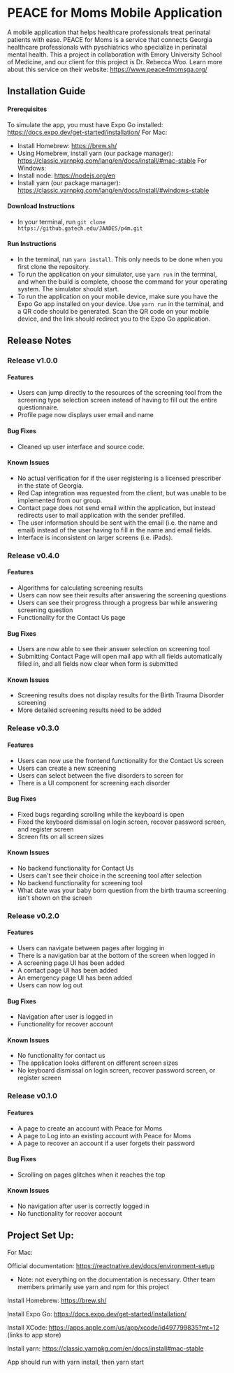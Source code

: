 # PEACE for Moms Mobile Application

A mobile application that helps healthcare professionals treat perinatal patients with ease. PEACE for Moms is a service that connects Georgia healthcare professionals with pyschiatrics who specialize in perinatal mental health. This a project in collaboration with Emory University School of Medicine, and our client for this project is Dr. Rebecca Woo. Learn more about this service on their website: https://www.peace4momsga.org/

## Installation Guide
#### Prerequisites
To simulate the app, you must have Expo Go installed: https://docs.expo.dev/get-started/installation/
For Mac:
- Install Homebrew: https://brew.sh/
- Using Homebrew, install yarn (our package manager): https://classic.yarnpkg.com/lang/en/docs/install/#mac-stable
For Windows:
- Install node: https://nodejs.org/en
- Install yarn (our package manager): https://classic.yarnpkg.com/lang/en/docs/install/#windows-stable

#### Download Instructions
- In your terminal, run `git clone https://github.gatech.edu/JAADES/p4m.git`

#### Run Instructions
- In the terminal, run `yarn install`. This only needs to be done when you first clone the repository.
- To run the application on your simulator, use `yarn run` in the terminal, and when the build is complete, choose the command for your operating system. The simulator should start. 
- To run the application on your mobile device, make sure you have the Expo Go app installed on your device. Use `yarn run` in the terminal, and a QR code should be generated. Scan the QR code on your mobile device, and the link should redirect you to the Expo Go application. 

## Release Notes

### Release v1.0.0

#### Features
- Users can jump directly to the resources of the screening tool from the screening type selection screen instead of having to fill out the entire questionnaire.
- Profile page now displays user email and name

#### Bug Fixes
- Cleaned up user interface and source code.
#### Known Issues
- No actual verification for if the user registering is a licensed prescriber in the state of Georgia. 
- Red Cap integration was requested from the client, but was unable to be implemented from our group.
- Contact page does not send email within the application, but instead redirects user to mail application with the sender prefilled.
- The user information should be sent with the email (i.e. the name and email) instead of the user having to fill in the name and email fields.
- Interface is inconsistent on larger screens (i.e. iPads).


### Release v0.4.0

#### Features

- Algorithms for calculating screening results
- Users can now see their results after answering the screening questions
- Users can see their progress through a progress bar while answering screening question
- Functionality for the Contact Us page

#### Bug Fixes

- Users are now able to see their answer selection on screening tool
- Submitting Contact Page will open mail app with all fields automatically filled in, and all fields now clear when form is submitted

#### Known Issues

- Screening results does not display results for the Birth Trauma Disorder screening 
- More detailed screening results need to be added

### Release v0.3.0

#### Features

- Users can now use the frontend functionality for the Contact Us screen
- Users can create a new screening
- Users can select between the five disorders to screen for
- There is a UI component for screening each disorder

#### Bug Fixes

- Fixed bugs regarding scrolling while the keyboard is open
- Fixed the keyboard dismissal on login screen, recover password screen, and register screen
- Screen fits on all screen sizes

#### Known Issues

- No backend functionality for Contact Us
- Users can't see their choice in the screening tool after selection
- No backend functionality for screening tool
- What date was your baby born question from the birth trauma screening isn't shown on the screen

### Release v0.2.0

#### Features

- Users can navigate between pages after logging in
- There is a navigation bar at the bottom of the screen when logged in
- A screening page UI has been added
- A contact page UI has been added
- An emergency page UI has been added
- Users can now log out

#### Bug Fixes

- Navigation after user is logged in
- Functionality for recover account

#### Known Issues

- No functionality for contact us
- The application looks different on different screen sizes
- No keyboard dismissal on login screen, recover password screen, or register screen

### Release v0.1.0

#### Features

- A page to create an account with Peace for Moms
- A page to Log into an existing account with Peace for Moms
- A page to recover an account if a user forgets their password

#### Bug Fixes

- Scrolling on pages glitches when it reaches the top

#### Known Issues

- No navigation after user is correctly logged in
- No functionality for recover account

## Project Set Up:

For Mac:

Official documentation: https://reactnative.dev/docs/environment-setup

- Note: not everything on the documentation is necessary. Other team members primarily use yarn and npm for this project

Install Homebrew: https://brew.sh/

Install Expo Go: https://docs.expo.dev/get-started/installation/

Install XCode: https://apps.apple.com/us/app/xcode/id497799835?mt=12 (links to app store)

Install yarn: https://classic.yarnpkg.com/en/docs/install#mac-stable

App should run with yarn install, then yarn start
